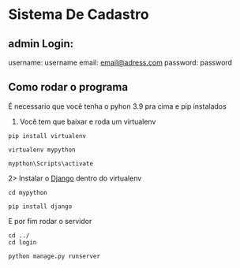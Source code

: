 # Sistema De Cadastro
 
 
 ## admin Login:
 username: username
 email: email@adress.com
 password: password

## Como rodar o programa
 É necessario que você tenha o pyhon 3.9 pra cima e pip instalados
 
 1. Você tem que baixar e roda um virtualenv
``` 
pip install virtualenv

virtualenv mypython

mypthon\Scripts\activate
```

2> Instalar o [Django](https://www.djangoproject.com) dentro do virtualenv
```
cd mypython

pip install django
```

E por fim rodar o servidor
```
cd ../
cd login

python manage.py runserver
```
